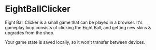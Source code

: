 # EightBallClicker

Eight Ball Clicker is a small game that can be played in a browser. It's gameplay loop consists of clicking the Eight Ball, and getting new skins & upgrades from the shop.

Your game state is saved locally, so it won't transfer between devices.